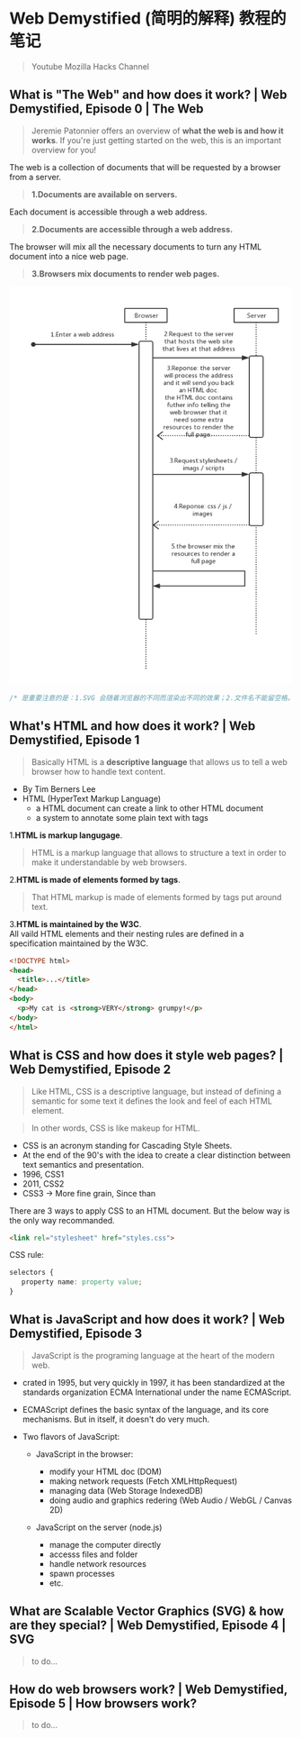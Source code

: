 # Web Demystified (简明的解释) 教程的笔记  
> Youtube Mozilla Hacks Channel  

## What is "The Web" and how does it work? | Web Demystified, Episode 0 | The Web
> Jeremie Patonnier offers an overview of **what the web is and how it works**. If you're just getting started on the web, this is an important overview for you!  

The web is a collection of documents that will be requested by a browser from a server.  
> **1.Documents are available on servers.**  

Each document is accessible through a web address.  
> **2.Documents are accessible through a web address.**  

The browser will mix all the necessary documents to turn any HTML document into a nice web page.  
> **3.Browsers mix documents to render web pages.**  

![What the web is and how it works.](images/what-the-web-is-and-how-it-works.png)  

```c
/* 是重要注意的是：1.SVG 会随着浏览器的不同而渲染出不同的效果；2.文件名不能留空格。 */
```

## What's HTML and how does it work? | Web Demystified, Episode 1  

> Basically HTML is a **descriptive language** that allows us to tell a web browser how to handle text content.  

* By Tim Berners Lee  
* HTML (HyperText Markup Language)
  * a HTML document can create a link to other HTML document  
  * a system to annotate some plain text with tags
  
1.**HTML is markup langugage**.  
> HTML is a markup language that allows to structure a text in order to make it understandable by web browsers.   

2.**HTML is made of elements formed by tags**.  
> That HTML markup is made of elements formed by tags put around text.  

3.**HTML is maintained by the W3C**.  
All vaild HTML elements and their nesting rules are defined in a specification maintained by the W3C.  

```html
<!DOCTYPE html>
<head>
  <title>...</title>    
</head>
<body>
  <p>My cat is <strong>VERY</strong> grumpy!</p>
</body>
</html>
```

## What is CSS and how does it style web pages? | Web Demystified, Episode 2  
> Like HTML, CSS is a descriptive language, but instead of defining a semantic for some text it defines the look and feel of each HTML element.  

> In other words, CSS is like makeup for HTML.  

* CSS is an acronym standing for Cascading Style Sheets.  
* At the end of the 90's with the idea to create a clear distinction between text semantics and presentation.
 * 1996, CSS1
 * 2011, CSS2  
 * CSS3 -> More fine grain, Since than  
 
 There are 3 ways to apply CSS to an HTML document. But the below way is the only way recommanded.  
 
 ```html
 <link rel="stylesheet" href="styles.css">
 ```  
 
 CSS rule:  
 ```css
 selectors {
    property name: property value;
 }
 ```


## What is JavaScript and how does it work? | Web Demystified, Episode 3  
> JavaScript is the programing language at the heart of the modern web.  

* crated in 1995, but very quickly in 1997, it has been standardized at the standards organization ECMA International under the name ECMAScript.  
* ECMAScript defines the basic syntax of the language, and its core mechanisms. But in itself, it doesn't do very much.  

* Two flavors of JavaScript:  
    * JavaScript in the browser:  
        * modify your HTML doc (DOM)  
        * making network requests (Fetch XMLHttpRequest)  
        * managing data (Web Storage IndexedDB)  
        * doing audio and graphics redering (Web Audio / WebGL / Canvas 2D)  
        
    * JavaScript on the server (node.js)  
        * manage the computer directly  
        * accesss files and folder  
        * handle network resources  
        * spawn processes  
        * etc.


## What are Scalable Vector Graphics (SVG) & how are they special? | Web Demystified, Episode 4  | SVG
> to do...


## How do web browsers work? | Web Demystified, Episode 5  | How browsers work?
> to do...




